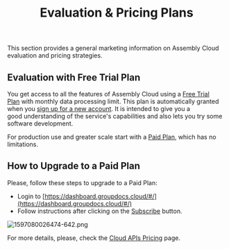 ﻿---
id: "licensing"
url: "assembly/getting-started/licensing"
title: "Evaluation &#38; Pricing Plans"
weight: 6
productName: "GroupDocs.Assembly Cloud"
description: "Evaluation &#38; Pricing Plans"
keywords: ""
---

This section provides a general marketing information on Assembly Cloud evaluation and pricing strategies.

## Evaluation with Free Trial Plan

You get access to all the features of Assembly Cloud using a [Free Trial Plan](https://purchase.groupdocs.cloud/trial) with monthly data processing limit. This plan is automatically granted when you [sign up for a new account](https://wiki.groupdocs.cloud/gdtotalcloud/getting-started/ui-topics/). It is intended to give you a good understanding of the service's capabilities and also lets you try some software development.

For production use and greater scale start with a [Paid Plan](https://purchase.groupdocs.cloud/pricing), which has no limitations.

## How to Upgrade to a Paid Plan

Please, follow these steps to upgrade to a Paid Plan:

*   Login to [https://dashboard.groupdocs.cloud/#/](https://dashboard.groupdocs.cloud/#/)
*   Follow instructions after clicking on the [Subscribe](https://dashboard.groupdocs.cloud/#/plan) button.

![1597080026474-642.png](/downloadrev/groupdocs-assembly-cloud-product-family/getting-started/licensing/WebHome/1597080026474-642.png?rev=1.1&width=445&height=273)

For more details, please, check the [Cloud APIs Pricing](https://purchase.groupdocs.cloud/pricing) page.
